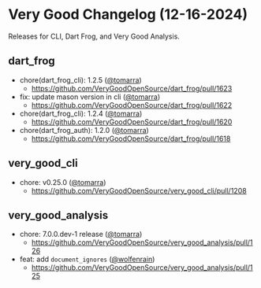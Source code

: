 # Very Good Changelog (12-16-2024)

Releases for CLI, Dart Frog, and Very Good Analysis.

## dart_frog

- chore(dart_frog_cli): 1.2.5 ([@tomarra](https://github.com/tomarra))
  - https://github.com/VeryGoodOpenSource/dart_frog/pull/1623
- fix: update mason version in cli ([@tomarra](https://github.com/tomarra))
  - https://github.com/VeryGoodOpenSource/dart_frog/pull/1622
- chore(dart_frog_cli): 1.2.4 ([@tomarra](https://github.com/tomarra))
  - https://github.com/VeryGoodOpenSource/dart_frog/pull/1620
- chore(dart_frog_auth): 1.2.0 ([@tomarra](https://github.com/tomarra))
  - https://github.com/VeryGoodOpenSource/dart_frog/pull/1618

## very_good_cli

- chore: v0.25.0 ([@tomarra](https://github.com/tomarra))
  - https://github.com/VeryGoodOpenSource/very_good_cli/pull/1208

## very_good_analysis

- chore: 7.0.0.dev-1 release ([@tomarra](https://github.com/tomarra))
  - https://github.com/VeryGoodOpenSource/very_good_analysis/pull/126
- feat: add `document_ignores` ([@wolfenrain](https://github.com/wolfenrain))
  - https://github.com/VeryGoodOpenSource/very_good_analysis/pull/125
